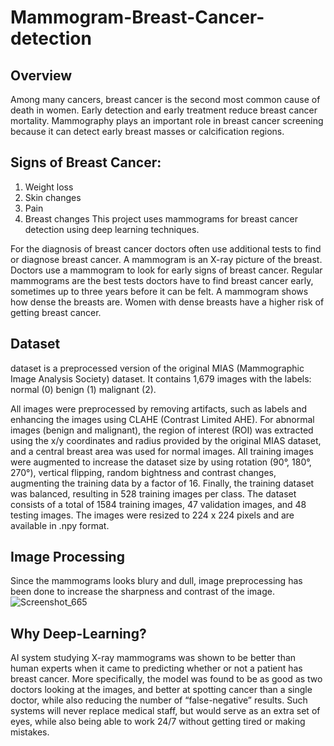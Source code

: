 # Mammogram-Breast-Cancer-detection


## Overview
Among many cancers, breast cancer is the second most common cause of death in women. Early detection and early treatment reduce breast cancer mortality. Mammography plays an important role in breast cancer screening because it can detect early breast masses or calcification regions.

## Signs of Breast Cancer:
1. Weight loss
2. Skin changes
3. Pain
4. Breast changes
This project uses mammograms for breast cancer detection using deep learning techniques.

For the diagnosis of breast cancer doctors often use additional tests to find or diagnose breast cancer. A mammogram is an X-ray picture of the breast. Doctors use a mammogram to look for early signs of breast cancer. Regular mammograms are the best tests doctors have to find breast cancer early, sometimes up to three years before it can be felt. A mammogram shows how dense the breasts are. Women with dense breasts have a higher risk of getting breast cancer.

## Dataset
dataset is a preprocessed version of the original MIAS (Mammographic Image Analysis Society) dataset. It contains 1,679 images with the labels:
normal (0)
benign (1)
malignant (2).

All images were preprocessed by removing artifacts, such as labels and enhancing the images using CLAHE (Contrast Limited AHE). For abnormal images (benign and malignant), the region of interest (ROI) was extracted using the x/y coordinates and radius provided by the original MIAS dataset, and a central breast area was used for normal images.
All training images were augmented to increase the dataset size by using rotation (90°, 180°, 270°), vertical flipping, random bightness and contrast changes, augmenting the training data by a factor of 16. Finally, the training dataset was balanced, resulting in 528 training images per class.
The dataset consists of a total of 1584 training images, 47 validation images, and 48 testing images.
The images were resized to 224 x 224 pixels and are available in .npy format.

## Image Processing
Since the mammograms looks blury and dull, image preprocessing has been done to increase the sharpness and contrast of the image.
![Screenshot_665](https://github.com/vijayalakshmisatya/Mammogram-Breast-Cancer-detection/assets/159516375/98df505a-603e-43e9-bd4e-af8d18c4ed07)


## Why Deep-Learning?
AI system studying X-ray mammograms was shown to be better than human experts when it came to predicting whether or not a patient has breast cancer. More specifically, the model was found to be as good as two doctors looking at the images, and better at spotting cancer than a single doctor, while also reducing the number of “false-negative” results. Such systems will never replace medical staff, but would serve as an extra set of eyes, while also being able to work 24/7 without getting tired or making mistakes.
